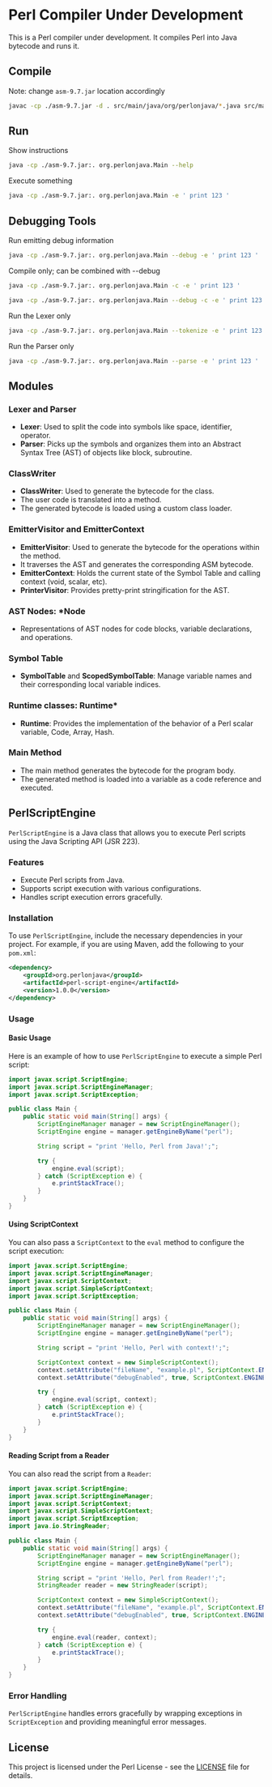 # Perl Compiler Under Development

This is a Perl compiler under development. It compiles Perl into Java bytecode and runs it.

## Compile

Note: change `asm-9.7.jar` location accordingly

```sh
javac -cp ./asm-9.7.jar -d . src/main/java/org/perlonjava/*.java src/main/java/org/perlonjava/node/*.java
```

## Run

Show instructions

```sh
java -cp ./asm-9.7.jar:. org.perlonjava.Main --help
```

Execute something

```sh
java -cp ./asm-9.7.jar:. org.perlonjava.Main -e ' print 123 '
```

## Debugging Tools

Run emitting debug information

```sh
java -cp ./asm-9.7.jar:. org.perlonjava.Main --debug -e ' print 123 '
```

Compile only; can be combined with --debug

```sh
java -cp ./asm-9.7.jar:. org.perlonjava.Main -c -e ' print 123 '
```

```sh
java -cp ./asm-9.7.jar:. org.perlonjava.Main --debug -c -e ' print 123 '
```

Run the Lexer only

```sh
java -cp ./asm-9.7.jar:. org.perlonjava.Main --tokenize -e ' print 123 '
```

Run the Parser only

```sh
java -cp ./asm-9.7.jar:. org.perlonjava.Main --parse -e ' print 123 '
```

## Modules

### Lexer and Parser
- **Lexer**: Used to split the code into symbols like space, identifier, operator.
- **Parser**: Picks up the symbols and organizes them into an Abstract Syntax Tree (AST) of objects like block, subroutine.

### ClassWriter
- **ClassWriter**: Used to generate the bytecode for the class.
- The user code is translated into a method.
- The generated bytecode is loaded using a custom class loader.

### EmitterVisitor and EmitterContext
- **EmitterVisitor**: Used to generate the bytecode for the operations within the method.
- It traverses the AST and generates the corresponding ASM bytecode.
- **EmitterContext**: Holds the current state of the Symbol Table and calling context (void, scalar, etc).
- **PrinterVisitor**: Provides pretty-print stringification for the AST.

### AST Nodes: *Node
- Representations of AST nodes for code blocks, variable declarations, and operations.

### Symbol Table
- **SymbolTable** and **ScopedSymbolTable**: Manage variable names and their corresponding local variable indices.

### Runtime classes: Runtime*
- **Runtime**: Provides the implementation of the behavior of a Perl scalar variable, Code, Array, Hash.

### Main Method
- The main method generates the bytecode for the program body.
- The generated method is loaded into a variable as a code reference and executed.


## PerlScriptEngine

`PerlScriptEngine` is a Java class that allows you to execute Perl scripts using the Java Scripting API (JSR 223).

### Features

- Execute Perl scripts from Java.
- Supports script execution with various configurations.
- Handles script execution errors gracefully.

### Installation

To use `PerlScriptEngine`, include the necessary dependencies in your project. For example, if you are using Maven, add the following to your `pom.xml`:

```xml
<dependency>
    <groupId>org.perlonjava</groupId>
    <artifactId>perl-script-engine</artifactId>
    <version>1.0.0</version>
</dependency>
```

### Usage

#### Basic Usage

Here is an example of how to use `PerlScriptEngine` to execute a simple Perl script:

```java
import javax.script.ScriptEngine;
import javax.script.ScriptEngineManager;
import javax.script.ScriptException;

public class Main {
    public static void main(String[] args) {
        ScriptEngineManager manager = new ScriptEngineManager();
        ScriptEngine engine = manager.getEngineByName("perl");

        String script = "print 'Hello, Perl from Java!';";

        try {
            engine.eval(script);
        } catch (ScriptException e) {
            e.printStackTrace();
        }
    }
}
```

#### Using ScriptContext

You can also pass a `ScriptContext` to the `eval` method to configure the script execution:

```java
import javax.script.ScriptEngine;
import javax.script.ScriptEngineManager;
import javax.script.ScriptContext;
import javax.script.SimpleScriptContext;
import javax.script.ScriptException;

public class Main {
    public static void main(String[] args) {
        ScriptEngineManager manager = new ScriptEngineManager();
        ScriptEngine engine = manager.getEngineByName("perl");

        String script = "print 'Hello, Perl with context!';";

        ScriptContext context = new SimpleScriptContext();
        context.setAttribute("fileName", "example.pl", ScriptContext.ENGINE_SCOPE);
        context.setAttribute("debugEnabled", true, ScriptContext.ENGINE_SCOPE);

        try {
            engine.eval(script, context);
        } catch (ScriptException e) {
            e.printStackTrace();
        }
    }
}
```

#### Reading Script from a Reader

You can also read the script from a `Reader`:

```java
import javax.script.ScriptEngine;
import javax.script.ScriptEngineManager;
import javax.script.ScriptContext;
import javax.script.SimpleScriptContext;
import javax.script.ScriptException;
import java.io.StringReader;

public class Main {
    public static void main(String[] args) {
        ScriptEngineManager manager = new ScriptEngineManager();
        ScriptEngine engine = manager.getEngineByName("perl");

        String script = "print 'Hello, Perl from Reader!';";
        StringReader reader = new StringReader(script);

        ScriptContext context = new SimpleScriptContext();
        context.setAttribute("fileName", "example.pl", ScriptContext.ENGINE_SCOPE);
        context.setAttribute("debugEnabled", true, ScriptContext.ENGINE_SCOPE);

        try {
            engine.eval(reader, context);
        } catch (ScriptException e) {
            e.printStackTrace();
        }
    }
}
```

### Error Handling

`PerlScriptEngine` handles errors gracefully by wrapping exceptions in `ScriptException` and providing meaningful error messages.

## License

This project is licensed under the Perl License - see the [LICENSE](LICENSE) file for details.

